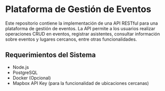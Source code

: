 # Plataforma de Gestión de Eventos

Este repositorio contiene la implementación de una API RESTful para una plataforma de gestión de eventos. La API permite a los usuarios realizar operaciones CRUD en eventos, registrar asistentes, consultar información sobre eventos y lugares cercanos, entre otras funcionalidades.

## Requerimientos del Sistema

- Node.js
- PostgreSQL
- Docker (Opcional)
- Mapbox API Key (para la funcionalidad de ubicaciones cercanas)
